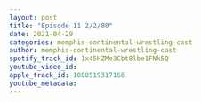 ```yaml
---
layout: post
title: "Episode 11 2/2/80"
date: 2021-04-29
categories: memphis-continental-wrestling-cast
author: memphis-continental-wrestling-cast
spotify_track_id: 1x45HZMe3Cbt8lbe1FNk5Q
youtube_video_id: 
apple_track_id: 1000519317166
youtube_metadata: 
---
```

